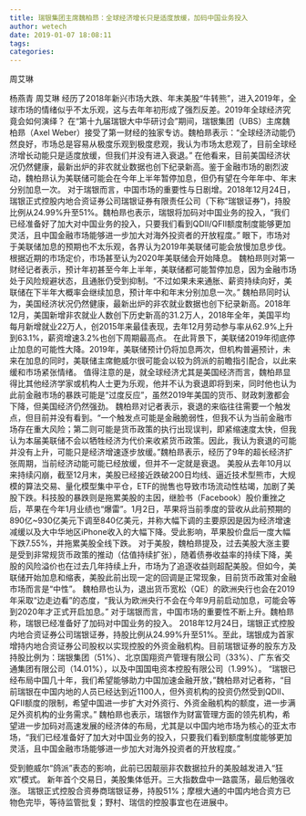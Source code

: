 ```yaml
---
title: 瑞银集团主席魏柏昻：全球经济增长只是适度放缓，加码中国业务投入
author: wetech
date: 2019-01-07 18:08:11
tags: 
categories: 
---
```

周艾琳
<!-- more -->
杨燕青
周艾琳
经历了2018年新兴市场大跌、年末美股“牛转熊”，进入2019年，全球市场的情绪似乎不太乐观，这与去年年初形成了强烈反差。2019年全球经济究竟会如何演绎？
在“第十九届瑞银大中华研讨会”期间，瑞银集团（UBS）主席魏柏昻（Axel Weber）接受了第一财经的独家专访。魏柏昻表示：“全球经济动能仍然良好，市场总是容易从极度乐观到极度悲观，我认为市场太悲观了，目前全球经济增长动能只是适度放缓，但我们并没有进入衰退。”
在他看来，目前美国经济状况仍然健康，最新出炉的非农就业数据也创下纪录新高。鉴于金融市场的剧烈波动，魏柏昻认为美联储可能会在今年上半年暂停加息，但仍有望在今年年中、年末分别加息一次。
对于瑞银而言，中国市场的重要性与日剧增。2018年12月24日，瑞银正式控股内地合资证券公司瑞银证券有限责任公司（下称“瑞银证券”)，持股比例从24.99%升至51%。魏柏昻也表示，瑞银将加码对中国业务的投入，“我们已经准备好了加大对中国业务的投入，只要我们看到QDII/QFII额度制度能够更加灵活，且中国金融市场能够进一步加大对海外投资者的开放程度。”
眼下，市场对于美联储加息的预期也不太乐观，各界认为2019年美联储可能会放慢加息步伐。根据近期的市场定价，市场甚至认为2020年美联储会开始降息。
魏柏昻则对第一财经记者表示，预计年初甚至今年上半年，美联储都可能暂停加息，因为金融市场处于风险规避状态，且通胀仍受到抑制。“不过如果未来通胀、薪资持续向好，美联储在下半年大概率会继续加息，预计年中和年末分别加息一次。”
魏柏昻同时认为，美国经济状况仍然健康，最新出炉的非农就业数据也创下纪录新高。2018年12月，美国新增非农就业人数创下历史新高的31.2万人，2018年全年，美国平均每月新增就业22万人，创2015年来最佳表现，去年12月劳动参与率从62.9%上升到63.1%，薪资增速3.2%也创下周期最高点。
在此背景下，美联储2019年彻底停止加息的可能性大降。2019年，美联储预计仍将加息两次，但机构普遍预计，未来在加息的同时，美联储主席鲍威尔很可能会以较为鸽派的前瞻指引配合，以此来缓和市场紧张情绪。
值得注意的是，就全球经济尤其是美国经济而言，魏柏昻显得比其他经济学家或机构人士更为乐观，他并不认为衰退即将到来，同时他也认为此前金融市场的暴跌可能是“过度反应”，虽然2019年美国的货币、财政刺激都会下降，但美国经济仍然强劲。
魏柏昻对记者表示，衰退的来临往往需要一个触发点，但目前并没有看到。“一个触发点可能是金融脆弱性，但我不认为当前金融市场存在重大风险；第二则可能是货币政策的执行出现误判，即紧缩速度太快，但我认为本届美联储不会以牺牲经济为代价来收紧货币政策。因此，我认为衰退的可能并没有上升，可能只是经济增速逐步放缓。”魏柏昻表示，经历了9年的超长经济扩张周期，当前经济动能可能已经放缓，但并不一定就是衰退。
美股从去年10月以来持续闪崩，截至12月末，美股已经接近跌破200日均线、逼近技术型熊市，大规模的算法交易、量化模型集中平仓，ETF的抛售也导致市场流动性枯竭，加剧了美股下跌。科技股的暴跌则是拖累美股的主因，继脸书（Facebook）股价重挫之后，苹果在今年1月业绩也“爆雷”。1月2日，苹果将当前季度的营收从此前预期的890亿~930亿美元下调至840亿美元，并称大幅下调的主要原因是因为经济增速减缓以及大中华地区iPhone收入的大幅下降。受此影响，苹果股价盘后一度大幅下跌7.55%，并拖累美股全线下跌。
对于美股，魏柏昻提及，过去美股大涨主要是受到非常规货币政策的推动（估值持续扩张），随着债券收益率的持续下降，美股的风险溢价也在过去几年持续上升，市场为了追逐收益则超配美股。但如今，美联储开始加息和缩表，美股此前出现一定的回调是正常现象，目前货币政策对金融市场而言是“中性”。
魏柏昻也认为，退出货币宽松（QE）的欧洲央行也会在2019年采取“边走边看”的态度，“我认为欧洲央行不会在今年9月前启动加息，可能会等到2020年才正式开启加息。”
对于瑞银而言，中国市场的重要性不断上升。魏柏昻称，瑞银已经准备好了加码对中国业务的投入。
2018年12月24日，瑞银正式控股内地合资证券公司瑞银证券，持股比例从24.99%升至51%。至此，瑞银成为首家增持内地合资证券公司股权以实现控股的外资金融机构。目前瑞银证券的股东方及持股比例为：瑞银集团（51%）、北京国翔资产管理有限公司（33%）、广东省交通集团有限公司（14.01%），以及中国国电资本控股有限公司（1.99%）。
“瑞银已经布局中国几十年，我们希望能够助力中国加速金融开放，”魏柏昻对记者称，“目前瑞银在中国内地的人员已经达到近1100人，但外资机构的投资仍然受到QDII、QFII额度的限制，希望中国进一步扩大对外资行、外资金融机构的额度，进一步满足外资机构的业务需求。”
魏柏昻也表示，瑞银作为财富管理方面的领先机构，希望进一步加码对高速发展的经济体的布局，尤其是以中国内地市场为核心的亚太市场，“我们已经准备好了加大对中国业务的投入，只要我们看到额度制度能够更加灵活，且中国金融市场能够进一步加大对海外投资者的开放程度。”
 
 
受到鲍威尔“鸽派”表态的影响，此前已因靓丽非农数据拉升的美股越发进入“狂欢”模式。
新年首个交易日，美股集体低开。三大指数盘中一路震荡，最后勉强收涨。
瑞银正式控股合资券商瑞银证券，持股51%；摩根大通的中国内地合资方已物色完毕，等待监管批复；野村、瑞信的控股事宜也在进展中。

